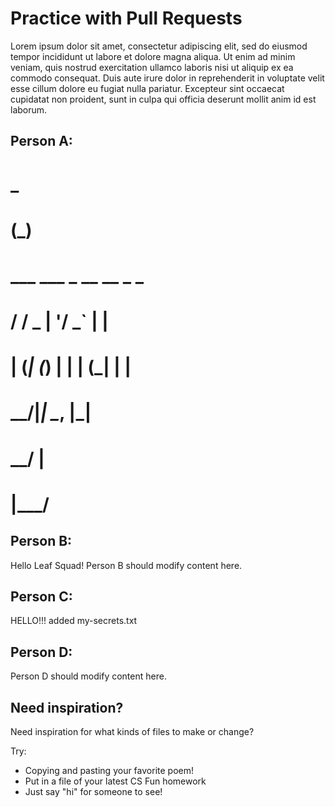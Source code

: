 # Practice with Pull Requests

Lorem ipsum dolor sit amet, consectetur adipiscing elit, sed do eiusmod tempor incididunt ut labore et dolore magna aliqua. Ut enim ad minim veniam, quis nostrud exercitation ullamco laboris nisi ut aliquip ex ea commodo consequat. Duis aute irure dolor in reprehenderit in voluptate velit esse cillum dolore eu fugiat nulla pariatur. Excepteur sint occaecat cupidatat non proident, sunt in culpa qui officia deserunt mollit anim id est laborum.

## Person A:

#                      _ 
#                     (_)
#   ___ ___  _ __ __ _ _ 
#  / __/ _ \| '__/ _` | |
# | (_| (_) | | | (_| | |
#  \___\___/|_|  \__, |_|
#                 __/ |  
#                |___/   

## Person B:

Hello Leaf Squad!
Person B should modify content here.

## Person C:

HELLO!!! added my-secrets.txt

## Person D:

Person D should modify content here.

## Need inspiration?

Need inspiration for what kinds of files to make or change?

Try:

- Copying and pasting your favorite poem!
- Put in a file of your latest CS Fun homework
- Just say "hi" for someone to see!
